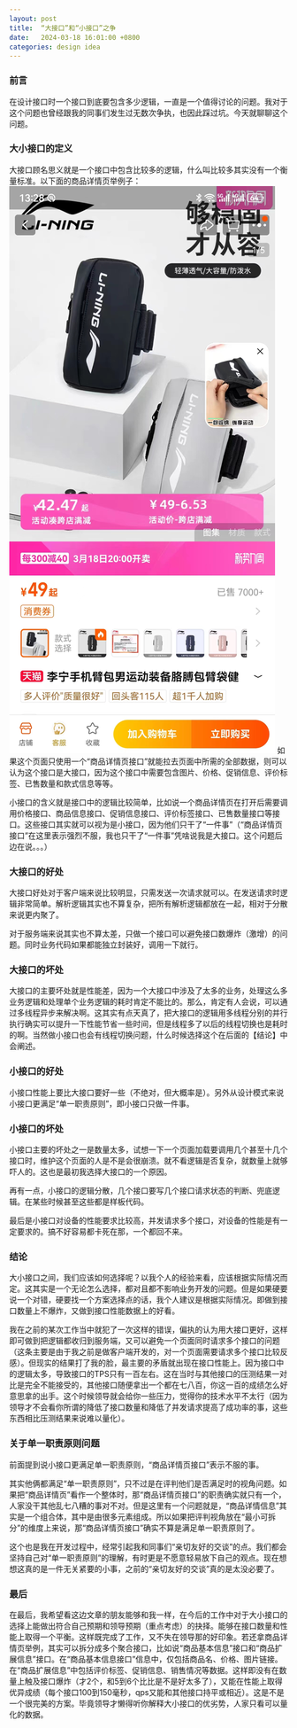 ```yaml
---
layout: post
title:  “大接口”和“小接口”之争
date:   2024-03-18 16:01:00 +0800
categories: design idea
---
```

### 前言
在设计接口时一个接口到底要包含多少逻辑，一直是一个值得讨论的问题。我对于这个问题也曾经跟我的同事们发生过无数次争执，也因此踩过坑。今天就聊聊这个问题。
### 大小接口的定义
大接口顾名思义就是一个接口中包含比较多的逻辑，什么叫比较多其实没有一个衡量标准。以下面的商品详情页举例子：
![商品详情页](https://github.com/liuhaoduoduo/liuhaoduoduo.github.io/raw/main/images/240318130859.jpg)
如果这个页面只使用一个“商品详情页接口”就能拉去页面中所需的全部数据，则可以认为这个接口是大接口，因为这个接口中需要包含图片、价格、促销信息、评价标签、已售数量和款式信息等等。

小接口的含义就是接口中的逻辑比较简单，比如说一个商品详情页在打开后需要调用价格接口、商品信息接口、促销信息接口、评价标签接口、已售数量接口等接口。这些接口其实就可以视为是小接口，因为他们只干了“一件事”（“商品详情页接口”在这里表示强烈不服，我也只干了“一件事”凭啥说我是大接口。这个问题后边在说。。。）
### 大接口的好处
大接口好处对于客户端来说比较明显，只需发送一次请求就可以。在发送请求时逻辑非常简单。解析逻辑其实也不算复杂，把所有解析逻辑都放在一起，相对于分散来说更内聚了。

对于服务端来说其实也不算太差，只做一个接口可以避免接口数爆炸（激增）的问题。同时业务代码如果都能独立封装好，调用一下就行。

### 大接口的坏处
大接口的主要坏处就是性能差，因为一个大接口中涉及了太多的业务，处理这么多业务逻辑和处理单个业务逻辑的耗时肯定不能比的。那么，肯定有人会说，可以通过多线程异步来解决啊。这其实有点天真了，把大接口的逻辑用多线程分别的并行执行确实可以提升一下性能节省一些时间，但是线程多了以后的线程切换也是耗时的啊。当然做小接口也会有线程切换问题，什么时候选择这个在后面的【结论】中会阐述。

### 小接口的好处
小接口性能上要比大接口要好一些（不绝对，但大概率是）。另外从设计模式来说小接口更满足“单一职责原则”，即小接口只做一件事。

### 小接口的坏处
小接口主要的坏处之一是数量太多，试想一下一个页面加载要调用几个甚至十几个接口时，维护这个页面的人是不是会很崩溃。就不看逻辑是否复杂，就数量上就够吓人的。这也是最初我选择大接口的一个原因。

再有一点，小接口的逻辑分散，几个接口要写几个接口请求状态的判断、兜底逻辑。在某些时候甚至这些都是样板代码。

最后是小接口对设备的性能要求比较高，并发请求多个接口，对设备的性能是有一定要求的。搞不好容易都卡死在那，一个都回不来。

### 结论
大小接口之间，我们应该如何选择呢？以我个人的经验来看，应该根据实际情况而定。这其实是一个无论怎么选择，都对且都不影响业务开发的问题。但是如果硬要说一个对错，硬要找一个方案选择点的话，我个人建议是根据实际情况。即做到接口数量上不爆炸，又做到接口性能数据上的好看。

我在之前的某次工作当中就犯了一次这样的错误，偏执的认为用大接口更好，这样即可做到把逻辑都收归到服务端，又可以避免一个页面同时请求多个接口的问题（这条主要是由于我之前是做客户端开发的，对一个页面需要请求多个接口比较反感）。但现实的结果打了我的脸，最主要的矛盾就出现在接口性能上。因为接口中的逻辑太多，导致接口的TPS只有一百左右。这在当时与其他接口的压测结果一对比是完全不能接受的，其他接口随便拿出一个都在七八百，你这一百的成绩怎么好意思拿的出手。这个时候领导就会给你一些压力，觉得你的技术水平不太行（因为领导才不会看你所谓的降低了接口数量和降低了并发请求提高了成功率的事，这些东西相比压测结果来说难以量化）。

### 关于单一职责原则问题
前面提到说小接口更满足单一职责原则，“商品详情页接口”表示不服的事。

其实他俩都满足“单一职责原则”，只不过是在评判他们是否满足时的视角问题。如果把“商品详情页”看作一个整体时，那“商品详情页接口”的职责确实就只有一个，人家没干其他乱七八糟的事对不对。但是这里有一个问题就是，“商品详情信息”其实是一个组合体，其中是由很多元素组成。所以如果把评判视角放在“最小可拆分”的维度上来说，那“商品详情页接口”确实不算是满足单一职责原则了。

这个也是我在开发过程中，经常引起我和同事们“亲切友好的交谈”的点。我们都会坚持自己对“单一职责原则”的理解，有时更是不愿意轻易放下自己的观点。现在想想这真的是一件无关紧要的小事，之前的“亲切友好的交谈”真的是太没必要了。

### 最后
在最后，我希望看这边文章的朋友能够和我一样，在今后的工作中对于大小接口的选择上能做出符合自己预期和领导预期（重点考虑）的抉择。能够在接口数量和性能上取得一个平衡。这样既完成了工作，又不失在领导那的好印象。若还拿商品详情页举例，其实可以拆分成多个聚合接口，比如说“商品基本信息”接口和“商品扩展信息”接口。在“商品基本信息接口”信息中，仅包括商品名、价格、图片链接。在“商品扩展信息”中包括评价标签、促销信息、销售情况等数据。这样即没有在数量上触及接口爆炸（才2个，和5到6个比比是不是好太多了），又能在性能上取得优异成绩（每个接口100到150毫秒，qps又能和其他接口持平或相近）。这是不是一个很完美的方案。毕竟领导才懒得听你解释大小接口的优劣势，人家只看可以量化的数据。